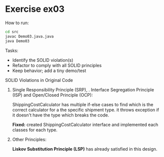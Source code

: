 # Exercise ex03

How to run:
```bash
cd src
javac Demo03.java.java
java Demo03
```

Tasks:
- Identify the SOLID violation(s)
- Refactor to comply with all SOLID principles
- Keep behavior; add a tiny demo/test

SOLID Violations in Original Code

1. Single Responsibility Principle (SRP), . Interface Segregation Principle (ISP) and Open/Closed Principle (OCP):

    ShippingCostCalculator has multiple if-else cases to find which is the correct calculator for a the specific shipment type. it throws exception if it doesn't have the type which breaks the code.

    **Fixed:** created ShippingCostCalculator interface and implemented each classes for each type.


4. Other Principles:

    **Liskov Substitution Principle (LSP)** has already satisfied in this design.

